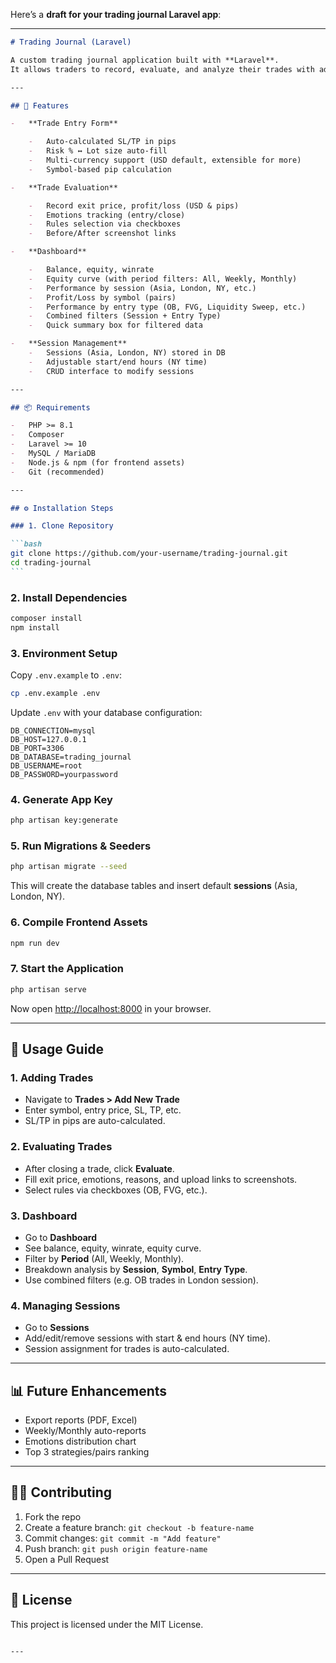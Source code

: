 Here’s a **draft for your trading journal Laravel app**:

---

````markdown
# Trading Journal (Laravel)

A custom trading journal application built with **Laravel**.  
It allows traders to record, evaluate, and analyze their trades with advanced features like automatic pip calculation, risk-based lot sizing, session mapping, and detailed performance dashboards.

---

## 🚀 Features

-   **Trade Entry Form**

    -   Auto-calculated SL/TP in pips
    -   Risk % ↔ Lot size auto-fill
    -   Multi-currency support (USD default, extensible for more)
    -   Symbol-based pip calculation

-   **Trade Evaluation**

    -   Record exit price, profit/loss (USD & pips)
    -   Emotions tracking (entry/close)
    -   Rules selection via checkboxes
    -   Before/After screenshot links

-   **Dashboard**

    -   Balance, equity, winrate
    -   Equity curve (with period filters: All, Weekly, Monthly)
    -   Performance by session (Asia, London, NY, etc.)
    -   Profit/Loss by symbol (pairs)
    -   Performance by entry type (OB, FVG, Liquidity Sweep, etc.)
    -   Combined filters (Session + Entry Type)
    -   Quick summary box for filtered data

-   **Session Management**
    -   Sessions (Asia, London, NY) stored in DB
    -   Adjustable start/end hours (NY time)
    -   CRUD interface to modify sessions

---

## 📦 Requirements

-   PHP >= 8.1
-   Composer
-   Laravel >= 10
-   MySQL / MariaDB
-   Node.js & npm (for frontend assets)
-   Git (recommended)

---

## ⚙️ Installation Steps

### 1. Clone Repository

```bash
git clone https://github.com/your-username/trading-journal.git
cd trading-journal
```
````

### 2. Install Dependencies

```bash
composer install
npm install
```

### 3. Environment Setup

Copy `.env.example` to `.env`:

```bash
cp .env.example .env
```

Update `.env` with your database configuration:

```env
DB_CONNECTION=mysql
DB_HOST=127.0.0.1
DB_PORT=3306
DB_DATABASE=trading_journal
DB_USERNAME=root
DB_PASSWORD=yourpassword
```

### 4. Generate App Key

```bash
php artisan key:generate
```

### 5. Run Migrations & Seeders

```bash
php artisan migrate --seed
```

This will create the database tables and insert default **sessions** (Asia, London, NY).

### 6. Compile Frontend Assets

```bash
npm run dev
```

### 7. Start the Application

```bash
php artisan serve
```

Now open [http://localhost:8000](http://localhost:8000) in your browser.

---

## 📖 Usage Guide

### 1. Adding Trades

-   Navigate to **Trades > Add New Trade**
-   Enter symbol, entry price, SL, TP, etc.
-   SL/TP in pips are auto-calculated.

### 2. Evaluating Trades

-   After closing a trade, click **Evaluate**.
-   Fill exit price, emotions, reasons, and upload links to screenshots.
-   Select rules via checkboxes (OB, FVG, etc.).

### 3. Dashboard

-   Go to **Dashboard**
-   See balance, equity, winrate, equity curve.
-   Filter by **Period** (All, Weekly, Monthly).
-   Breakdown analysis by **Session**, **Symbol**, **Entry Type**.
-   Use combined filters (e.g. OB trades in London session).

### 4. Managing Sessions

-   Go to **Sessions**
-   Add/edit/remove sessions with start & end hours (NY time).
-   Session assignment for trades is auto-calculated.

---

## 📊 Future Enhancements

-   Export reports (PDF, Excel)
-   Weekly/Monthly auto-reports
-   Emotions distribution chart
-   Top 3 strategies/pairs ranking

---

## 👨‍💻 Contributing

1. Fork the repo
2. Create a feature branch: `git checkout -b feature-name`
3. Commit changes: `git commit -m "Add feature"`
4. Push branch: `git push origin feature-name`
5. Open a Pull Request

---

## 📜 License

This project is licensed under the MIT License.

```

---
```
